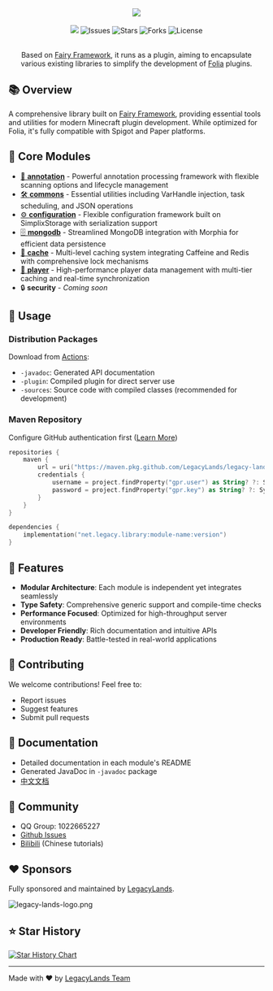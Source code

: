 <div align="center">
    <img src="./logo.png">
    <br /><br />
    <a href="https://app.codacy.com/gh/LegacyLands/legacy-lands-library/dashboard?utm_source=gh&utm_medium=referral&utm_content=&utm_campaign=Badge_grade"><img src="https://app.codacy.com/project/badge/Grade/cccd526f9bc94aaabc990dd65920cd21"/></a>
    <a><img alt="Issues" src="https://img.shields.io/github/issues/LegacyLands/legacy-lands-library"></a>
    <a><img alt="Stars" src="https://img.shields.io/github/stars/LegacyLands/legacy-lands-library"></a>
    <a><img alt="Forks" src="https://img.shields.io/github/forks/LegacyLands/legacy-lands-library"></a>
    <a><img alt="License" src="https://img.shields.io/github/license/LegacyLands/legacy-lands-library"></a>
    <br /><br />
    <p>Based on <a href="https://github.com/FairyProject/fairy" target="_blank">Fairy Framework</a>, it runs as a plugin, aiming to encapsulate various existing libraries to simplify the development of <a href="https://github.com/PaperMC/Folia" target="_blank">Folia</a> plugins.</p>
</div>

## 📚 Overview

A comprehensive library built on [Fairy Framework](https://github.com/FairyProject/fairy), providing essential tools and utilities for modern Minecraft plugin development. While optimized for Folia, it's fully compatible with Spigot and Paper platforms.

## 🎯 Core Modules

- [🎯 **annotation**](annotation/README.md) - Powerful annotation processing framework with flexible scanning options and lifecycle management
- [🛠 **commons**](commons/README.md) - Essential utilities including VarHandle injection, task scheduling, and JSON operations
- [⚙️ **configuration**](configuration/README.md) - Flexible configuration framework built on SimplixStorage with serialization support
- [🗄️ **mongodb**](mongodb/README.md) - Streamlined MongoDB integration with Morphia for efficient data persistence
- [🚀 **cache**](cache/README.md) - Multi-level caching system integrating Caffeine and Redis with comprehensive lock mechanisms
- [👤 **player**](player/README.md) - High-performance player data management with multi-tier caching and real-time synchronization
- 🔒 **security** - *Coming soon*

## 🚀 Usage

### Distribution Packages

Download from [Actions](https://github.com/LegacyLands/legacy-lands-library/actions):
- `-javadoc`: Generated API documentation
- `-plugin`: Compiled plugin for direct server use
- `-sources`: Source code with compiled classes (recommended for development)

### Maven Repository

Configure GitHub authentication first ([Learn More](https://docs.github.com/en/authentication/keeping-your-account-and-data-secure/managing-your-personal-access-tokens))

```kotlin
repositories {
    maven {
        url = uri("https://maven.pkg.github.com/LegacyLands/legacy-lands-library")
        credentials {
            username = project.findProperty("gpr.user") as String? ?: System.getenv("USERNAME")
            password = project.findProperty("gpr.key") as String? ?: System.getenv("TOKEN")
        }
    }
}

dependencies {
    implementation("net.legacy.library:module-name:version")
}
```

## 🌟 Features

- **Modular Architecture**: Each module is independent yet integrates seamlessly
- **Type Safety**: Comprehensive generic support and compile-time checks
- **Performance Focused**: Optimized for high-throughput server environments
- **Developer Friendly**: Rich documentation and intuitive APIs
- **Production Ready**: Battle-tested in real-world applications

## 🤝 Contributing

We welcome contributions! Feel free to:
- Report issues
- Suggest features
- Submit pull requests

## 📖 Documentation

- Detailed documentation in each module's README
- Generated JavaDoc in `-javadoc` package
- [中文文档](README_ZHCN.md)

## 💬 Community

- QQ Group: 1022665227
- [Github Issues](https://github.com/LegacyLands/legacy-lands-library/issues)
- [Bilibili](https://space.bilibili.com/1253128469) (Chinese tutorials)

## ❤️ Sponsors

Fully sponsored and maintained by [LegacyLands](https://github.com/LegacyLands).

![legacy-lands-logo.png](./legacy-lands-logo.png)

## ⭐ Star History

[![Star History Chart](https://api.star-history.com/svg?repos=LegacyLands/legacy-lands-library&type=Date)](https://star-history.com/#LegacyLands/legacy-lands-library&Date)

---

Made with ❤️ by [LegacyLands Team](https://github.com/LegacyLands)
